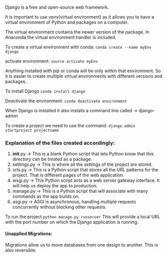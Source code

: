 Django is a free and open-source web framework.

It is important to use venv(virtual environment) as it allows you to have a virtual environment of Python and packages on a computer.

The virtual environment contains the newer version of the package. In Anaconda the virtual environment handler is included.

To create a virtual environment with conda:
``` conda create --name myEnv django ```

activate environment: ``` source activate myEnv ```

Anything installed with pip or conda will be only within that environment. So it is easier to create multiple virtual environments with different versions and packages.

To install Django ```conda install django```

Deactivate the environment: ``` conda deactivate environment ```

When Django is installed it also installs a command line called -> django-admin 

To create a project we need to use the command: ```django-admin startproject projectname```

### Explanation of the files created accordingly:

1. __init__.py -> This is a blank Python script that lets Python know that this directory can be treated as a package.
2. settings.py -> This is where all the settings of the project are stored.
3. urls.py -> This is a Python script that stores all the URL patterns for the project. That is different pages of the web application.
4. wsgi.py -> This Python script acts as a web server gateway interface. It will help us deploy the app to production.
5. manage.py -> This is a Python script that will associate with many commands as the app builds on.
6. asgi.py -> ASGI is asynchronous, handling multiple requests concurrently without blocking other requests.

To run the project ```python manage.py runserver```
This will provide a local URL with the port number on which the Django application is running.

#### Unapplied Migrations:

Migrations allow us to move databases from one design to another. This is also reversible.



